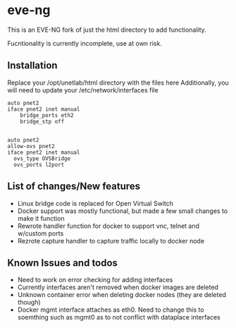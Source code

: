 # eve-ng
This is an EVE-NG fork of just the html directory to add functionality.

Fucntionality is currently incomplete, use at own risk.
## Installation
Replace your /opt/unetlab/html directory with the files here
Additionally, you will need to update your /etc/network/interfaces file
```
auto pnet2
iface pnet2 inet manual
    bridge_ports eth2
    bridge_stp off


auto pnet2
allow-ovs pnet2
iface pnet2 inet manual
  ovs_type OVSBridge
  ovs_ports l2port
```

## List of changes/New features
* Linux bridge code is replaced for Open Virtual Switch
* Docker support was mostly functional, but made a few small changes to make it function
* Rewrote handler function for docker to support vnc, telnet and w/custom ports
* Rezrote capture handler to capture traffic locally to docker node

## Known Issues and todos
* Need to work on error checking for adding interfaces
* Currently interfaces aren't removed when docker images are deleted
* Unknown container error when deleting docker nodes (they are deleted though)
* Docker mgmt interface attaches as eth0. Need to change this to soemthing such as mgmt0 as to not conflict with dataplace interfaces



